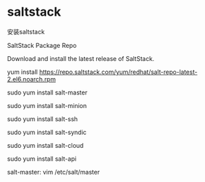 # saltstack

安装saltstack

SaltStack Package Repo

Download and install the latest release of SaltStack.


yum install https://repo.saltstack.com/yum/redhat/salt-repo-latest-2.el6.noarch.rpm


sudo yum install salt-master

sudo yum install salt-minion

sudo yum install salt-ssh

sudo yum install salt-syndic

sudo yum install salt-cloud

sudo yum install salt-api

salt-master:
vim /etc/salt/master
